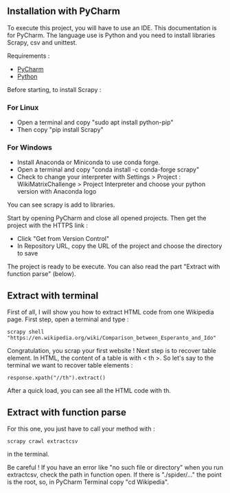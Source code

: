 ## Installation with PyCharm 
To execute this project, you will have to use an IDE. This documentation is for PyCharm. The language use is Python and 
you need to install libraries Scrapy, csv and unittest. 

Requirements : 
- [PyCharm](https://www.jetbrains.com/fr-fr/pycharm/)
- [Python](https://www.python.org/)

Before starting, to install Scrapy :

### For Linux
- Open a terminal and copy "sudo apt install python-pip"
- Then copy "pip install Scrapy"

### For Windows
- Install Anaconda or Miniconda to use conda forge. 
- Open a terminal and copy "conda install -c conda-forge scrapy"
- Check to change your interpreter with Settings > Project : WikiMatrixChallenge > Project Interpreter and choose your python version with Anaconda logo

You can see scrapy is add to libraries.

Start by opening PyCharm and close all opened projects. Then get the project with the HTTPS link :
- Click "Get from Version Control"
- In Repository URL, copy the URL of the project and choose the directory to save

The project is ready to be execute. You can also read the part "Extract with function parse" (below).

## Extract with terminal

First of all, I will show you how to extract HTML code from one 
Wikipedia page. First step, open a terminal and type : 

```
scrapy shell "https://en.wikipedia.org/wiki/Comparison_between_Esperanto_and_Ido"
```

Congratulation, you scrap your first website ! 
Next step is to recover table element. In HTML, the content of a table is with < th >.
So let's say to the terminal we want to recover table elements : 

```
response.xpath("//th").extract()
```

After a quick load, you can see all the HTML code with th.

## Extract with function parse

For this one, you just have to call your method with :

```
scrapy crawl extractcsv
```

in the terminal.

Be careful ! 
If you have an error like "no such file or directory" when you run extractcsv, check the path in function open.
If there is "./spider/..." the point is the root, so, in PyCharm Terminal copy "cd Wikipedia".
